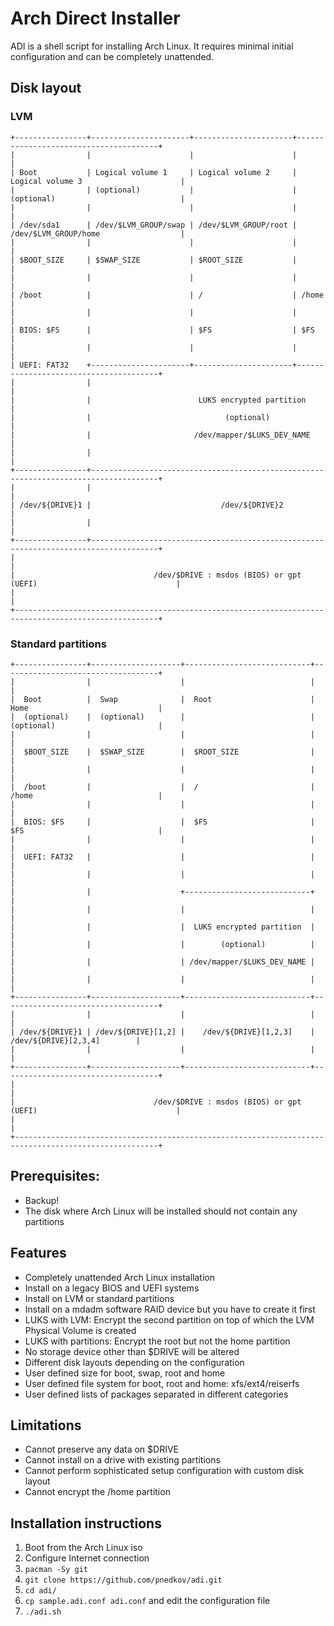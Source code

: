 # Arch Direct Installer

ADI is a shell script for installing Arch Linux. It requires minimal initial configuration and can be completely unattended.


## Disk layout

### LVM
```
+----------------+----------------------+----------------------+---------------------------------------+
|                |                      |                      |                                       |
| Boot           | Logical volume 1     | Logical volume 2     | Logical volume 3                      |
|                | (optional)           |                      | (optional)                            |
|                |                      |                      |                                       |
| /dev/sda1      | /dev/$LVM_GROUP/swap | /dev/$LVM_GROUP/root | /dev/$LVM_GROUP/home                  |
|                |                      |                      |                                       |
| $BOOT_SIZE     | $SWAP_SIZE           | $ROOT_SIZE           |                                       |
|                |                      |                      |                                       |
| /boot          |                      | /                    | /home                                 |
|                |                      |                      |                                       |
| BIOS: $FS      |                      | $FS                  | $FS                                   |
|                |                      |                      |                                       |
| UEFI: FAT32    +----------------------+----------------------+---------------------------------------+
|                |                                                                                     |
|                |                        LUKS encrypted partition                                     |
|                |                              (optional)                                             |
|                |                       /dev/mapper/$LUKS_DEV_NAME                                    |
|                |                                                                                     |
+----------------+-------------------------------------------------------------------------------------+
|                |                                                                                     |
| /dev/${DRIVE}1 |                             /dev/${DRIVE}2                                          |
|                |                                                                                     |
+----------------+-------------------------------------------------------------------------------------+
|                                                                                                      |
|                               /dev/$DRIVE : msdos (BIOS) or gpt (UEFI)                               |
|                                                                                                      |
+------------------------------------------------------------------------------------------------------+
```

### Standard partitions
```
+----------------+--------------------+----------------------------+-----------------------------------+
|                |                    |                            |                                   |
|  Boot          |  Swap              |  Root                      |  Home                             |
|  (optional)    |  (optional)        |                            |  (optional)                       |
|                |                    |                            |                                   |
|  $BOOT_SIZE    |  $SWAP_SIZE        |  $ROOT_SIZE                |                                   |
|                |                    |                            |                                   |
|  /boot         |                    |  /                         |  /home                            |
|                |                    |                            |                                   |
|  BIOS: $FS     |                    |  $FS                       |  $FS                              |
|                |                    |                            |                                   |
|  UEFI: FAT32   |                    |                            |                                   |
|                |                    |                            |                                   |
|                |                    +----------------------------+                                   |
|                |                    |                            |                                   |
|                |                    |  LUKS encrypted partition  |                                   |
|                |                    |        (optional)          |                                   |
|                |                    | /dev/mapper/$LUKS_DEV_NAME |                                   |
|                |                    |                            |                                   |
+----------------+--------------------+----------------------------+-----------------------------------+
|                |                    |                            |                                   |
| /dev/${DRIVE}1 | /dev/${DRIVE}[1,2] |    /dev/${DRIVE}[1,2,3]    |       /dev/${DRIVE}[2,3,4]        |
|                |                    |                            |                                   |
+----------------+--------------------+----------------------------+-----------------------------------+
|                                                                                                      |
|                               /dev/$DRIVE : msdos (BIOS) or gpt (UEFI)                               |
|                                                                                                      |
+------------------------------------------------------------------------------------------------------+
```

## Prerequisites:
 * Backup!
 * The disk where Arch Linux will be installed should not contain any partitions

## Features
 * Completely unattended Arch Linux installation
 * Install on a legacy BIOS and UEFI systems
 * Install on LVM or standard partitions
 * Install on a mdadm software RAID device but you have to create it first
 * LUKS with LVM: Encrypt the second partition on top of which the LVM Physical Volume is created
 * LUKS with partitions: Encrypt the root but not the home partition
 * No storage device other than $DRIVE will be altered
 * Different disk layouts depending on the configuration
 * User defined size for boot, swap, root and home
 * User defined file system for boot, root and home: xfs/ext4/reiserfs
 * User defined lists of packages separated in different categories

## Limitations
 * Cannot preserve any data on $DRIVE
 * Cannot install on a drive with existing partitions
 * Cannot perform sophisticated setup configuration with custom disk layout
 * Cannot encrypt the /home partition

## Installation instructions
1. Boot from the Arch Linux iso
2. Configure Internet connection
3. ```pacman -Sy git```
4. ```git clone https://github.com/pnedkov/adi.git```
5. ```cd adi/```
6. ```cp sample.adi.conf adi.conf``` and edit the configuration file
7. ```./adi.sh```
